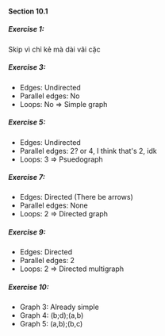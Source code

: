 #### Section 10.1 
##### Exercise 1:
Skip vì chỉ kẻ mà dài vãi cặc
##### Exercise 3:
- Edges: Undirected
- Parallel edges: No
- Loops: No
$\Rightarrow$ Simple graph
##### Exercise 5:
- Edges: Undirected
- Parallel edges: 2? or 4, I think that's 2, idk
- Loops: 3
$\Rightarrow$ Psuedograph
##### Exercise 7:
- Edges: Directed (There be arrows)
- Parallel edges: None 
- Loops: 2
$\Rightarrow$ Directed graph
##### Exercise 9:
- Edges: Directed
- Parallel edges: 2
- Loops: 2
$\Rightarrow$ Directed multigraph
##### Exercise 10:
- Graph 3: Already simple
- Graph 4: (b;d);(a,b)
- Graph 5: (a,b);(b,c)